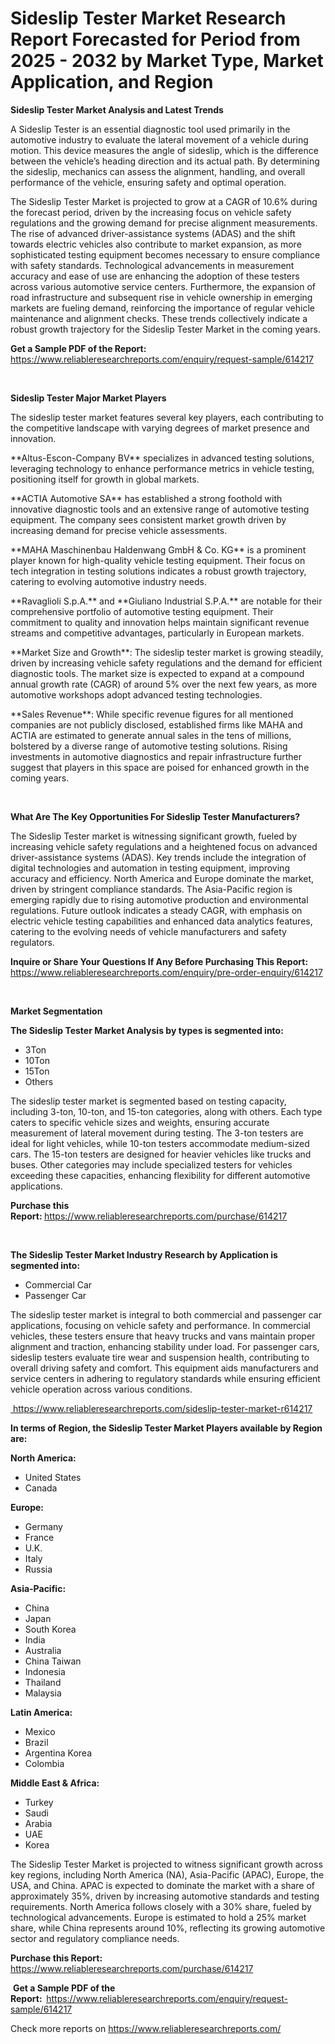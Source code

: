 <p><h1>Sideslip Tester Market Research Report Forecasted for Period from 2025 -  2032 by Market Type, Market Application, and Region</h1></p><p><strong>Sideslip Tester Market Analysis and Latest Trends</strong></p>
<p><p>A Sideslip Tester is an essential diagnostic tool used primarily in the automotive industry to evaluate the lateral movement of a vehicle during motion. This device measures the angle of sideslip, which is the difference between the vehicle’s heading direction and its actual path. By determining the sideslip, mechanics can assess the alignment, handling, and overall performance of the vehicle, ensuring safety and optimal operation.</p><p>The Sideslip Tester Market is projected to grow at a CAGR of 10.6% during the forecast period, driven by the increasing focus on vehicle safety regulations and the growing demand for precise alignment measurements. The rise of advanced driver-assistance systems (ADAS) and the shift towards electric vehicles also contribute to market expansion, as more sophisticated testing equipment becomes necessary to ensure compliance with safety standards. Technological advancements in measurement accuracy and ease of use are enhancing the adoption of these testers across various automotive service centers. Furthermore, the expansion of road infrastructure and subsequent rise in vehicle ownership in emerging markets are fueling demand, reinforcing the importance of regular vehicle maintenance and alignment checks. These trends collectively indicate a robust growth trajectory for the Sideslip Tester Market in the coming years.</p></p>
<p><strong>Get a Sample PDF of the Report:&nbsp;</strong> <a href="https://www.reliableresearchreports.com/enquiry/request-sample/614217?utm_campaign=2788&utm_medium=2&utm_source=Github&utm_content=ia&utm_term=24032025&utm_id=sideslip-tester">https://www.reliableresearchreports.com/enquiry/request-sample/614217</a></p>
<p>&nbsp;</p>
<p><strong>Sideslip Tester Major Market Players</strong></p>
<p><p>The sideslip tester market features several key players, each contributing to the competitive landscape with varying degrees of market presence and innovation.</p><p>**Altus-Escon-Company BV** specializes in advanced testing solutions, leveraging technology to enhance performance metrics in vehicle testing, positioning itself for growth in global markets.</p><p>**ACTIA Automotive SA** has established a strong foothold with innovative diagnostic tools and an extensive range of automotive testing equipment. The company sees consistent market growth driven by increasing demand for precise vehicle assessments.</p><p>**MAHA Maschinenbau Haldenwang GmbH & Co. KG** is a prominent player known for high-quality vehicle testing equipment. Their focus on tech integration in testing solutions indicates a robust growth trajectory, catering to evolving automotive industry needs.</p><p>**Ravaglioli S.p.A.** and **Giuliano Industrial S.P.A.** are notable for their comprehensive portfolio of automotive testing equipment. Their commitment to quality and innovation helps maintain significant revenue streams and competitive advantages, particularly in European markets.</p><p>**Market Size and Growth**: The sideslip tester market is growing steadily, driven by increasing vehicle safety regulations and the demand for efficient diagnostic tools. The market size is expected to expand at a compound annual growth rate (CAGR) of around 5% over the next few years, as more automotive workshops adopt advanced testing technologies.</p><p>**Sales Revenue**: While specific revenue figures for all mentioned companies are not publicly disclosed, established firms like MAHA and ACTIA are estimated to generate annual sales in the tens of millions, bolstered by a diverse range of automotive testing solutions. Rising investments in automotive diagnostics and repair infrastructure further suggest that players in this space are poised for enhanced growth in the coming years.</p></p>
<p>&nbsp;</p>
<p><strong>What Are The Key Opportunities For Sideslip Tester Manufacturers?</strong></p>
<p><p>The Sideslip Tester market is witnessing significant growth, fueled by increasing vehicle safety regulations and a heightened focus on advanced driver-assistance systems (ADAS). Key trends include the integration of digital technologies and automation in testing equipment, improving accuracy and efficiency. North America and Europe dominate the market, driven by stringent compliance standards. The Asia-Pacific region is emerging rapidly due to rising automotive production and environmental regulations. Future outlook indicates a steady CAGR, with emphasis on electric vehicle testing capabilities and enhanced data analytics features, catering to the evolving needs of vehicle manufacturers and safety regulators.</p></p>
<p><strong>Inquire or Share Your Questions If Any Before Purchasing This Report:</strong> <a href="https://www.reliableresearchreports.com/enquiry/pre-order-enquiry/614217?utm_campaign=2788&utm_medium=2&utm_source=Github&utm_content=ia&utm_term=24032025&utm_id=sideslip-tester">https://www.reliableresearchreports.com/enquiry/pre-order-enquiry/614217</a></p>
<p>&nbsp;</p>
<p><strong>Market Segmentation</strong></p>
<p><strong>The Sideslip Tester Market Analysis by types is segmented into:</strong></p>
<p><ul><li>3Ton</li><li>10Ton</li><li>15Ton</li><li>Others</li></ul></p>
<p><p>The sideslip tester market is segmented based on testing capacity, including 3-ton, 10-ton, and 15-ton categories, along with others. Each type caters to specific vehicle sizes and weights, ensuring accurate measurement of lateral movement during testing. The 3-ton testers are ideal for light vehicles, while 10-ton testers accommodate medium-sized cars. The 15-ton testers are designed for heavier vehicles like trucks and buses. Other categories may include specialized testers for vehicles exceeding these capacities, enhancing flexibility for different automotive applications.</p></p>
<p><strong>Purchase this Report:&nbsp;</strong><a href="https://www.reliableresearchreports.com/purchase/614217?utm_campaign=2788&utm_medium=2&utm_source=Github&utm_content=ia&utm_term=24032025&utm_id=sideslip-tester">https://www.reliableresearchreports.com/purchase/614217</a></p>
<p>&nbsp;</p>
<p><strong>The Sideslip Tester Market Industry Research by Application is segmented into:</strong></p>
<p><ul><li>Commercial Car</li><li>Passenger Car</li></ul></p>
<p><p>The sideslip tester market is integral to both commercial and passenger car applications, focusing on vehicle safety and performance. In commercial vehicles, these testers ensure that heavy trucks and vans maintain proper alignment and traction, enhancing stability under load. For passenger cars, sideslip testers evaluate tire wear and suspension health, contributing to overall driving safety and comfort. This equipment aids manufacturers and service centers in adhering to regulatory standards while ensuring efficient vehicle operation across various conditions.</p></p>
<p><a href="https://www.reliableresearchreports.com/sideslip-tester-market-r614217?utm_campaign=2788&utm_medium=2&utm_source=Github&utm_content=ia&utm_term=24032025&utm_id=sideslip-tester">&nbsp;https://www.reliableresearchreports.com/sideslip-tester-market-r614217</a></p>
<p><strong>In terms of Region, the Sideslip Tester Market Players available by Region are:</strong></p>
<p>
    <p> <strong> North America: </strong>
        <ul>
            <li>United States</li>
            <li>Canada</li>
        </ul>
        </p> 
    <p> <strong> Europe: </strong>
        <ul>
            <li>Germany</li>
            <li>France</li>
            <li>U.K.</li>
            <li>Italy</li>
            <li>Russia</li>
        </ul>
        </p> 
    <p> <strong> Asia-Pacific: </strong>
        <ul>
            <li>China</li>
            <li>Japan</li>
            <li>South Korea</li>
            <li>India</li>
            <li>Australia</li>
            <li>China Taiwan</li>
            <li>Indonesia</li>
            <li>Thailand</li>
            <li>Malaysia</li>
        </ul>
        </p> 
    <p> <strong> Latin America: </strong>
        <ul>
            <li>Mexico</li>
            <li>Brazil</li>
            <li>Argentina Korea</li>
            <li>Colombia</li>
        </ul>
        </p> 
    <p> <strong> Middle East & Africa: </strong>
        <ul>
            <li>Turkey</li>
            <li>Saudi</li>
            <li>Arabia</li>
            <li>UAE</li>
            <li>Korea</li>
        </ul>
    </p>
    </p>
<p><p>The Sideslip Tester Market is projected to witness significant growth across key regions, including North America (NA), Asia-Pacific (APAC), Europe, the USA, and China. APAC is expected to dominate the market with a share of approximately 35%, driven by increasing automotive standards and testing requirements. North America follows closely with a 30% share, fueled by technological advancements. Europe is estimated to hold a 25% market share, while China represents around 10%, reflecting its growing automotive sector and regulatory compliance needs.</p></p>
<p><strong>Purchase this Report: </strong><a href="https://www.reliableresearchreports.com/purchase/614217?utm_campaign=2788&utm_medium=2&utm_source=Github&utm_content=ia&utm_term=24032025&utm_id=sideslip-tester">https://www.reliableresearchreports.com/purchase/614217</a></p>
<p>&nbsp;<strong>Get a Sample PDF of the Report:&nbsp;&nbsp;</strong><a href="https://www.reliableresearchreports.com/enquiry/request-sample/614217?utm_campaign=2788&utm_medium=2&utm_source=Github&utm_content=ia&utm_term=24032025&utm_id=sideslip-tester">https://www.reliableresearchreports.com/enquiry/request-sample/614217</a></p>
<p><strong></strong></p>
<p>Check more reports on <a href="https://www.reliableresearchreports.com/?utm_campaign=2788&utm_medium=2&utm_source=Github&utm_content=ia&utm_term=24032025&utm_id=sideslip-tester">https://www.reliableresearchreports.com/</a></p>